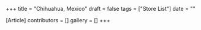 +++
title = "Chihuahua, Mexico"
draft = false
tags = ["Store List"]
date = ""

[Article]
contributors = []
gallery = []
+++